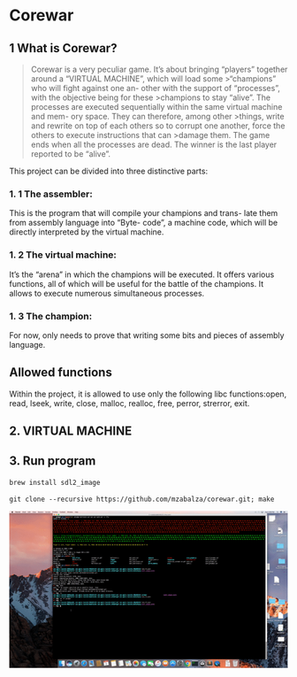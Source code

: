 Corewar
=====
## 1 What is Corewar?

>Corewar is a very peculiar game. It’s about bringing “players” together around a “VIRTUAL MACHINE”, which will load some >“champions” who will fight against one an- other with the support of “processes”, with the objective being for these >champions to stay “alive”.
>The processes are executed sequentially within the same virtual machine and mem- ory space. They can therefore, among other >things, write and rewrite on top of each others so to corrupt one another, force the others to execute instructions that can >damage them.
>The game ends when all the processes are dead. The winner is the last player reported to be “alive”.


This project can be divided into three distinctive parts:

### 1. 1 The assembler:
This is the program that will compile your champions and trans- late them from assembly language into “Byte- code”, a machine code, which will be directly interpreted by the virtual machine.
### 1. 2 The virtual machine:
It’s the “arena” in which the champions will be executed. It offers various functions, all of which will be useful for the battle of the champions. It allows to execute numerous simultaneous processes.
### 1. 3 The champion:
For now, only needs to prove that writing some bits and pieces of assembly language.

## Allowed functions
Within the project, it is allowed to use only the following libc functions:open, read, lseek, write, close, malloc, realloc, free, perror, strerror, exit.

## 2. VIRTUAL MACHINE


## 3. Run program
```
brew install sdl2_image
```
```
git clone --recursive https://github.com/mzabalza/corewar.git; make
```
![compile](gifs/compile.gif)
